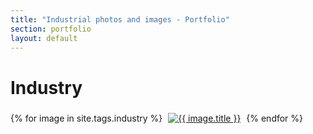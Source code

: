 ```yaml
---
title: "Industrial photos and images - Portfolio"
section: portfolio
layout: default
---
```


Industry
======================

{% for image in site.tags.industry %}
<a href="../..{{ image.url }}/"><img src="../../assets/thumbs/{{ image.photo }}" alt="{{ image.title }}" style="margin: 5px" /></a>
{% endfor %}